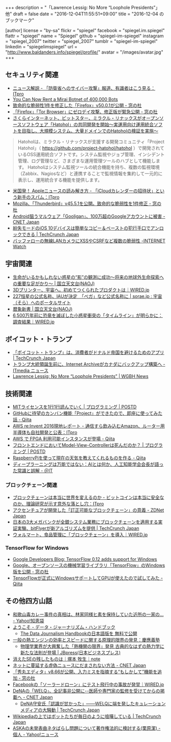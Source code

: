 +++
description = "「Lawrence Lessig: No More “Loophole Presidents”」他"
draft = false
date = "2016-12-04T11:55:51+09:00"
title = "2016-12-04 のブックマーク"

[author]
  license = "by-sa"
  flickr = "spiegel"
  facebook = "spiegel.im.spiegel"
  flattr = "spiegel"
  name = "Spiegel"
  github = "spiegel-im-spiegel"
  instagram = "spiegel_2007"
  twitter = "spiegel_2007"
  tumblr = "spiegel-im-spiegel"
  linkedin = "spiegelimspiegel"
  url = "http://www.baldanders.info/spiegel/profile/"
  avatar = "/images/avatar.jpg"
+++

## セキュリティ関連

- [ニュース解説 - 「防衛省へのサイバー攻撃」報道、有識者はこう見る：ITpro](http://itpro.nikkeibp.co.jp/atcl/column/14/346926/112800718/?rt=nocnt)
- [You Can Now Rent a Mirai Botnet of 400,000 Bots](http://www.bleepingcomputer.com/news/security/you-can-now-rent-a-mirai-botnet-of-400-000-bots/)
- [致命的な脆弱性1件を修正した「Firefox」v50.0.1が公開 - 窓の杜](http://forest.watch.impress.co.jp/docs/news/1032261.html)
- [「Firefox」「Tor Browser」にゼロデイ攻撃、修正版が緊急公開 - 窓の杜](http://forest.watch.impress.co.jp/docs/news/1032738.html)
- [さくらインターネット、ビットスター、ミラクル・リナックスがオープンソースソフトウェア「Hatohol」の共同開発を開始～実運用向け運用統合ソフトを目指し、大規模システム、大量ドメインでのHatoholの検証を実施～](https://www.sakura.ad.jp/press/2016/1129_hatohol/)

> Hatoholは、ミラクル・リナックスが支援する開発コミュニティ「Project Hatohol」（ https://github.com/project-hatohol/hatohol ）で開発されているOSS運用統合ソフトです。システム監視やジョブ管理、インシデント管理、ログ管理など、さまざまな運用管理ツールのハブとして機能します。 Hatoholはシステム監視ツールの統合機能を持ち、複数の監視環境（Zabbix、Nagiosなど）と連携することで監視情報を集約して一元的に表示し、運用統合する機能を提供します。

- [米国発！ Appleニュースの読み解き方 - 「iCloudカレンダーの招待状」という新手のスパム：ITpro](http://itpro.nikkeibp.co.jp/atcl/column/16/082600184/112800022/)
- [Mozilla、「Thunderbird」v45.5.1を公開。致命的な脆弱性を1件修正 - 窓の杜](http://forest.watch.impress.co.jp/docs/news/1032755.html)
- [Android狙うマルウェア「Gooligan」、100万超のGoogleアカウントに被害 - CNET Japan](http://japan.cnet.com/news/service/35093009/)
- [紛失モードのiOS 10デバイスは簡単なコピー＆ペーストの犯行手口でアンロックできる | TechCrunch Japan](http://jp.techcrunch.com/2016/12/03/20161202copy-and-paste-trick-could-unlock-ios-10-devices-in-lost-mode/)
- [バッファローの無線LANカメラにXSSやCSRFなど複数の脆弱性 -INTERNET Watch](http://internet.watch.impress.co.jp/docs/news/1033041.html)

## 宇宙関連

- [生命がいるかもしれない惑星の“影”の観測に成功～将来の地球外生命探索への重要な足がかり～ | 国立天文台(NAOJ)](http://www.nao.ac.jp/news/science/2016/20161128-oao.html)
- [3Dプリンター、宇宙へ。初めてつくられたプロダクトは｜WIRED.jp](http://wired.jp/2014/11/28/3d-printing-in-space/)
- [227恒星の公式名称、IAUが決定　「ベガ」など公式名称に | sorae.jp : 宇宙（そら）へのポータルサイト](http://sorae.jp/030201/2016_11_29_stars.html)
- [暦象新書 | 国立天文台(NAOJ)](http://www.nao.ac.jp/gallery/weekly/2016/20161129-rekisyo.html)
- [6,500万年前に恐竜を滅ぼした小惑星衝突の「タイムライン」が明らかに：調査結果｜WIRED.jp](http://wired.jp/2016/11/29/chicxulub-crater/)

## ボイコット・トランプ

- [「ボイコット・トランプ」は、消費者がドナルド帝国を避けるためのアプリ | TechCrunch Japan](http://jp.techcrunch.com/2016/11/29/20161128boycott-trump-app-enables-consumer-savvy-avoidance-of-the-donalds-empire/)
- [トランプ大統領誕生前に、Internet Archiveがカナダにバックアップ構築へ - ITmedia ニュース](http://www.itmedia.co.jp/news/articles/1611/30/news099.html)
- [Lawrence Lessig: No More “Loophole Presidents” | WGBH News](http://news.wgbh.org/2016/11/30/boston-public-radio-podcast/lawrence-lessig-no-more-loophole-presidents)

## 技術関連

- [MITライセンスを1行1行読んでいく | プログラミング | POSTD](http://postd.cc/mit-license-line-by-line/)
- [GitHubに待望のカンバン機能「Project」ができたので、即座に使ってみた話 - Qiita](http://qiita.com/kashira2339/items/c12ff5294ef5ea290bfd)
- [AWS re:Invent 2016現地レポート - 通信すら飲み込むAmazon、ルーター用半導体も自社開発と公表：ITpro](http://itpro.nikkeibp.co.jp/atcl/column/16/112500274/113000003/?rt=nocnt)
- [AWS で FPGA 利用可能インスタンスが登場 - Qiita](http://qiita.com/shirono_kei/items/4c6cf757e8ad1b85394d)
- [フロントエンドにおいてModel-View-Controllerは死んだのか？ | プログラミング | POSTD](http://postd.cc/is-mvc-dead-for-the-frontend/)
- [RaspberryPiを使って現在の天気を教えてくれるものを作る - Qiita](http://qiita.com/kataware/items/ece2de8bda8c5fe0f57f)
- [ディープラーニングは万能ではない：AIとは何か、人工知能学会会長が語った常識と誤解 - ＠IT](http://www.atmarkit.co.jp/ait/articles/1611/11/news054.html)

### ブロックチェーン関連

- [ブロックチェーンは本当に世界を変えるのか - ビットコインは本当に安全なのか、理論研究が示す意外な落とし穴：ITpro](http://itpro.nikkeibp.co.jp/atcl/column/16/062400138/112400011/?rt=nocnt)
- [アクセンチュアが開発した「訂正可能なブロックチェーン」の意義 - ZDNet Japan](http://japan.zdnet.com/article/35092920/)
- [日本の3大メガバンクが全銀システム業務にブロックチェーンを適用する実証実験、bitFlyerが新アルゴリズムを提供 | TechCrunch Japan](http://jp.techcrunch.com/2016/11/30/three-japanese-banks-try-blockchain/)
- [ウォルマート、食品管理に「ブロックチェーン」を導入｜WIRED.jp](http://wired.jp/2016/11/30/walmart-uses-blockchains/)

### TensorFlow for Windows

- [Google Developers Blog: TensorFlow 0.12 adds support for Windows](https://developers.googleblog.com/2016/11/tensorflow-0-12-adds-support-for-windows.html)
- [Google、オープンソースの機械学習ライブラリ「TensorFlow」のWindows版を公開 - 窓の杜](http://forest.watch.impress.co.jp/docs/news/1032486.html)
- [TensorFlowが正式にWindowsサポートしてGPUが使えたので試してみた - Qiita](http://qiita.com/tilfin/items/24e9491eb8a4ce42eea6)

## その他四方山話

- [和歌山毒カレー事件の真相は、林家同様ヒ素を保持していた近所の一家の... - Yahoo!知恵袋](http://detail.chiebukuro.yahoo.co.jp/qa/question_detail/q10166953385)
- [ようこそ - データ・ジャーナリズム・ハンドブック](http://datajournalismjp.github.io/handbook/)
    - [The Data Journalism Handbookの日本語版を 無料で公開](http://datajournalismjp.github.io/releases/20161118.html)
- [一般の熱エンジンの効率とスピードに関する原理的限界の発見：慶應義塾](https://www.keio.ac.jp/ja/press-releases/2016/10/31/28-18691/)
    - [物理学業界が大興奮した「熱機関の限界」発見 古典的なはずの熱力学に新たな法則が登場 | JBpress(日本ビジネスプレス)](http://jbpress.ismedia.jp/articles/-/48431)
- [消えたSEの残したものは｜塚本 牧生｜note](https://note.mu/tsukamoto/n/n80d136d1fa8d)
- [ネットに蔓延する虚偽ニュースにだまされない方法 - CNET Japan](http://japan.cnet.com/news/commentary/35092751/)
- [「秀丸エディタ」v8.66が公開、入力ミスを指摘する“もしかして”機能を追加 - 窓の杜](http://forest.watch.impress.co.jp/docs/news/1032035.html)
- [Facebookの「ソーラードローン」にテスト飛行中の事故が発覚｜WIRED.jp](http://wired.jp/2016/11/28/facebooks-drone-was/)
- [DeNAの「WELQ」、全記事非公開に--医師や専門家の監修を受けてからの掲載へ - CNET Japan](http://japan.cnet.com/news/service/35092919/)
    - [DeNA守安氏「認識が甘かった」——WELQに端を発したキュレーションメディアの大騒動 | TechCrunch Japan](http://jp.techcrunch.com/2016/12/01/dena-moriyashu/)
- [Wikipediaの上ではボットたちが毎日のように喧嘩している | TechCrunch Japan](http://jp.techcrunch.com/2016/09/22/20160921bots-are-waging-passive-aggressive-war-on-wikipedia/)
- [ASKAの未発表曲ネタばらし問題について著作権法的に検討する(栗原潔) - 個人 - Yahoo!ニュース](http://bylines.news.yahoo.co.jp/kuriharakiyoshi/20161202-00065052/)
